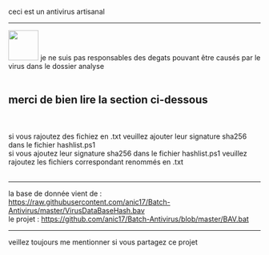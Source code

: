 ceci est un antivirus artisanal
<br/><hr>
<img id='alerte' src='https://pixabay.com/get/g3d9efb6e9f9d5c20aafc87758a3141397508eb3cec8c67b685a43f59984eb6b7a45bc7e56c8713fee58344e91d49a224.svg' height="60px" width="60px">
je ne suis pas responsables des degats pouvant être causés par le virus dans le dossier analyse
<br/>
<br/><h2>merci de bien lire la section ci-dessous</h2>
<br/><br/>
si vous rajoutez des fichiez en .txt veuillez ajouter leur signature sha256 dans le fichier hashlist.ps1
<br/>
si vous ajoutez leur signature sha256 dans le fichier hashlist.ps1 veuillez rajoutez les fichiers correspondant renommés en .txt
<br/><br/><hr>
la base de donnée vient de : https://raw.githubusercontent.com/anic17/Batch-Antivirus/master/VirusDataBaseHash.bav
<br/>
le projet : https://github.com/anic17/Batch-Antivirus/blob/master/BAV.bat
<br/><hr>
veillez toujours me mentionner si vous partagez ce projet<br/>
